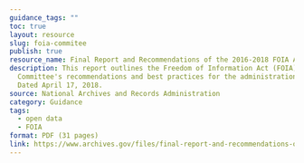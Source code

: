 ```yaml
---
guidance_tags: ""
toc: true
layout: resource
slug: foia-commitee
publish: true
resource_name: Final Report and Recommendations of the 2016-2018 FOIA Advisory Committee
description: This report outlines the Freedom of Information Act (FOIA) Advisory
  Committee's recommendations and best practices for the administration of FOIA.
  Dated April 17, 2018.
source: National Archives and Records Administration
category: Guidance
tags:
  - open data
  - FOIA
format: PDF (31 pages)
link: https://www.archives.gov/files/final-report-and-recommendations-of-2016-2018-foia-advisory-committee.pdf
---
```

